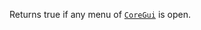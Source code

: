 Returns true if any menu of [`CoreGui`](https://create.roblox.com/docs/reference/engine/classes/CoreGui) is open.